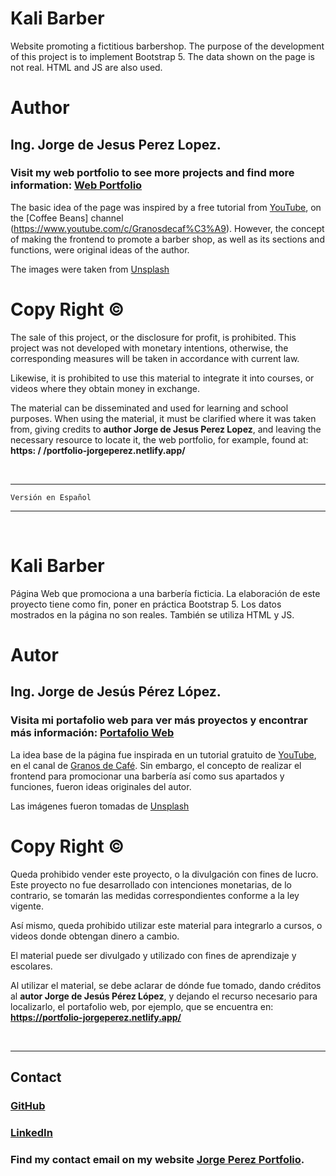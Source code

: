 # Kali Barber

Website promoting a fictitious barbershop. The purpose of the development of this project is to implement Bootstrap 5. The data shown on the page is not real. HTML and JS are also used.

# Author

## Ing. Jorge de Jesus Perez Lopez.

### Visit my web portfolio to see more projects and find more information: [Web Portfolio](https://portfolio-jorgeperez.netlify.app/)

The basic idea of the page was inspired by a free tutorial from [YouTube](https://www.youtube.com/), on the [Coffee Beans] channel (https://www.youtube.com/c/Granosdecaf%C3%A9). However, the concept of making the frontend to promote a barber shop, as well as its sections and functions, were original ideas of the author.

The images were taken from [Unsplash](https://unsplash.com/)

# Copy Right &copy;

The sale of this project, or the disclosure for profit, is prohibited. This project was not developed with monetary intentions, otherwise, the corresponding measures will be taken in accordance with current law.

Likewise, it is prohibited to use this material to integrate it into courses, or videos where they obtain money in exchange.

The material can be disseminated and used for learning and school purposes.
When using the material, it must be clarified where it was taken from, giving credits to **author Jorge de Jesus Perez Lopez**, and leaving the necessary resource to locate it, the web portfolio, for example, found at: **https: / /portfolio-jorgeperez.netlify.app/**

<br/>

---

`Versión en Español`

---

<br/>

# Kali Barber

Página Web que promociona a una barbería ficticia. La elaboración de este proyecto tiene como fin, poner en práctica Bootstrap 5. Los datos mostrados en la página no son reales. También se utiliza HTML y JS.

# Autor

## Ing. Jorge de Jesús Pérez López.

### Visita mi portafolio web para ver más proyectos y encontrar más información: [Portafolio Web](https://portfolio-jorgeperez.netlify.app/)

La idea base de la página fue inspirada en un tutorial gratuito de [YouTube](https://www.youtube.com/), en el canal de [Granos de Café](https://www.youtube.com/c/Granosdecaf%C3%A9). Sin embargo, el concepto de realizar el frontend para promocionar una barbería así como sus apartados y funciones, fueron ideas originales del autor.

Las imágenes fueron tomadas de [Unsplash](https://unsplash.com/)

# Copy Right &copy;

Queda prohibido vender este proyecto, o la divulgación con fines de lucro. Este proyecto no fue desarrollado con intenciones monetarias, de lo contrario, se tomarán las medidas correspondientes conforme a la ley vigente.

Así mismo, queda prohibido utilizar este material para integrarlo a cursos, o videos donde obtengan dinero a cambio.

El material puede ser divulgado y utilizado con fines de aprendizaje y escolares.

Al utilizar el material, se debe aclarar de dónde fue tomado, dando créditos al **autor Jorge de Jesús Pérez López**, y dejando el recurso necesario para localizarlo, el portafolio web, por ejemplo, que se encuentra en: **https://portfolio-jorgeperez.netlify.app/**

<br/>

---

## Contact

### [GitHub](https://github.com/jodeperezlo)

### [LinkedIn](https://www.linkedin.com/in/jorge-de-jes%C3%BAs-p%C3%A9rez-l%C3%B3pez-140343216/)

### Find my contact email on my website [Jorge Perez Portfolio](https://portfolio-jorgeperez.netlify.app/).
